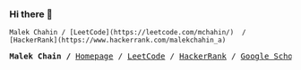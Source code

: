 ### Hi there 👋

```
Malek Chahin / [LeetCode](https://leetcode.com/mchahin/)  / [HackerRank](https://www.hackerrank.com/malekchahin_a)
```

<p><pre align="center">
<strong>Malek Chain /</strong> <a href="https://github.com/chahinMalek/chahinMalek">Homepage</a> / <a href="https://leetcode.com/mchahin/">LeetCode</a> / <a href="https://www.hackerrank.com/malekchahin_a">HackerRank</a> / <a href="https://scholar.google.com/citations?user=6IvBdCYAAAAJ&hl=en">Google Scholar</a></pre></p>

<!--
**chahinMalek/chahinMalek** is a ✨ _special_ ✨ repository because its `README.md` (this file) appears on your GitHub profile.

Here are some ideas to get you started:

- 🔭 I’m currently working on ...
- 🌱 I’m currently learning ...
- 👯 I’m looking to collaborate on ...
- 🤔 I’m looking for help with ...
- 💬 Ask me about ...
- 📫 How to reach me: ...
- 😄 Pronouns: ...
- ⚡ Fun fact: ...
-->
